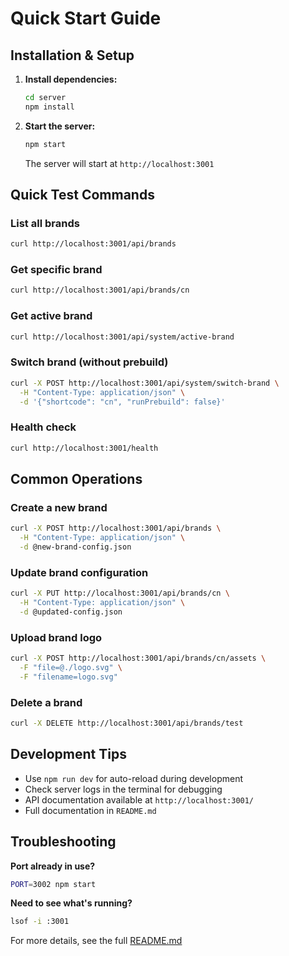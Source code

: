 # Quick Start Guide

## Installation & Setup

1. **Install dependencies:**

   ```bash
   cd server
   npm install
   ```

2. **Start the server:**

   ```bash
   npm start
   ```

   The server will start at `http://localhost:3001`

## Quick Test Commands

### List all brands

```bash
curl http://localhost:3001/api/brands
```

### Get specific brand

```bash
curl http://localhost:3001/api/brands/cn
```

### Get active brand

```bash
curl http://localhost:3001/api/system/active-brand
```

### Switch brand (without prebuild)

```bash
curl -X POST http://localhost:3001/api/system/switch-brand \
  -H "Content-Type: application/json" \
  -d '{"shortcode": "cn", "runPrebuild": false}'
```

### Health check

```bash
curl http://localhost:3001/health
```

## Common Operations

### Create a new brand

```bash
curl -X POST http://localhost:3001/api/brands \
  -H "Content-Type: application/json" \
  -d @new-brand-config.json
```

### Update brand configuration

```bash
curl -X PUT http://localhost:3001/api/brands/cn \
  -H "Content-Type: application/json" \
  -d @updated-config.json
```

### Upload brand logo

```bash
curl -X POST http://localhost:3001/api/brands/cn/assets \
  -F "file=@./logo.svg" \
  -F "filename=logo.svg"
```

### Delete a brand

```bash
curl -X DELETE http://localhost:3001/api/brands/test
```

## Development Tips

- Use `npm run dev` for auto-reload during development
- Check server logs in the terminal for debugging
- API documentation available at `http://localhost:3001/`
- Full documentation in `README.md`

## Troubleshooting

**Port already in use?**

```bash
PORT=3002 npm start
```

**Need to see what's running?**

```bash
lsof -i :3001
```

For more details, see the full [README.md](./README.md)
